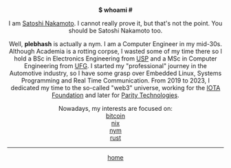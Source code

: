 <center>

  <b> $ whoami # </b>

  I am <a href="http://bitcoin.org/bitcoin.pdf" target="_blank">Satoshi Nakamoto</a>. I cannot really prove it, but that's not the point. You should be Satoshi Nakamoto too.

  Well, <b>plebhash</b> is actually a nym. I am a Computer Engineer in my mid-30s. Although Academia is a rotting corpse, I wasted some of my time there so I hold a BSc in Electronics Engineering from <a href="https://www5.usp.br" target="_blank">USP</a> and a MSc in Computer Engineering from <a href="https://ufg.br" target="_blank">UFG</a>. I started my "professional" journey in the Automotive industry, so I have some grasp over Embedded Linux, Systems Programming and Real Time Communication. From 2019 to 2023, I dedicated my time to the so-called "web3" universe, working for the <a href="https://iota.org" target="_blank">IOTA Foundation</a> and later for <a href="https://parity.io" target="_blank">Parity Technologies</a>.

  Nowadays, my interests are focused on: <br>
  <a href="http://bitcoin.org" target="_blank">bitcoin</a><br>
  <a href="https://nixos.org" target="_blank">nix</a><br>
  <a href="https://nymtech.net" target="_blank">nym</a><br>
  <a href="https://rust-lang.org" target="_blank">rust</a><br>

  <hr>

  <a href="../index.html">home</a>

</center>
